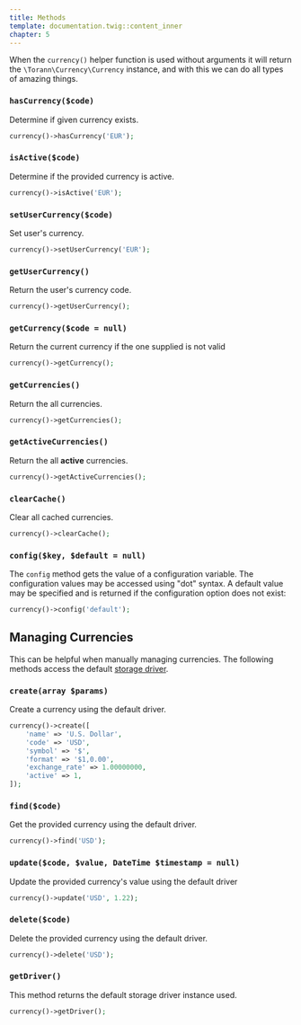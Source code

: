 ```yaml
---
title: Methods
template: documentation.twig::content_inner
chapter: 5
---
```


When the `currency()` helper function is used without arguments it will return the `\Torann\Currency\Currency` instance, and with this we can do all types of amazing things.

### `hasCurrency($code)`

Determine if given currency exists.

```php
currency()->hasCurrency('EUR');
```

### `isActive($code)`

Determine if the provided currency is active.

```php
currency()->isActive('EUR');
```

### `setUserCurrency($code)`

Set user's currency.

```php
currency()->setUserCurrency('EUR');
```

### `getUserCurrency()`

Return the user's currency code.

```php
currency()->getUserCurrency();
```

### `getCurrency($code = null)`

Return the current currency if the one supplied is not valid

```php
currency()->getCurrency();
```

### `getCurrencies()`

Return the all currencies.

```php
currency()->getCurrencies();
```

### `getActiveCurrencies()`

Return the all **active** currencies.

```php
currency()->getActiveCurrencies();
```

### `clearCache()`

Clear all cached currencies.

```php
currency()->clearCache();
```

### `config($key, $default = null)`

The `config` method gets the value of a configuration variable. The configuration values may be accessed using "dot" syntax. A default value may be specified and is returned if the configuration option does not exist:

```php
currency()->config('default');
```

## Managing Currencies

This can be helpful when manually managing currencies. The following methods access the default [storage driver](/projects/laravel-currency/doc/storage-drivers.html).

### `create(array $params)`

Create a currency using the default driver.

```php
currency()->create([
    'name' => 'U.S. Dollar',
    'code' => 'USD',
    'symbol' => '$',
    'format' => '$1,0.00',
    'exchange_rate' => 1.00000000,
    'active' => 1,
]);
```

### `find($code)`

Get the provided currency using the default driver.

```php
currency()->find('USD');
```

### `update($code, $value, DateTime $timestamp = null)`

Update the provided currency's value using the default driver

```php
currency()->update('USD', 1.22);
```

### `delete($code)`

Delete the provided currency using the default driver.

```php
currency()->delete('USD');
```

### `getDriver()`

This method returns the default storage driver instance used.

```php
currency()->getDriver();
```